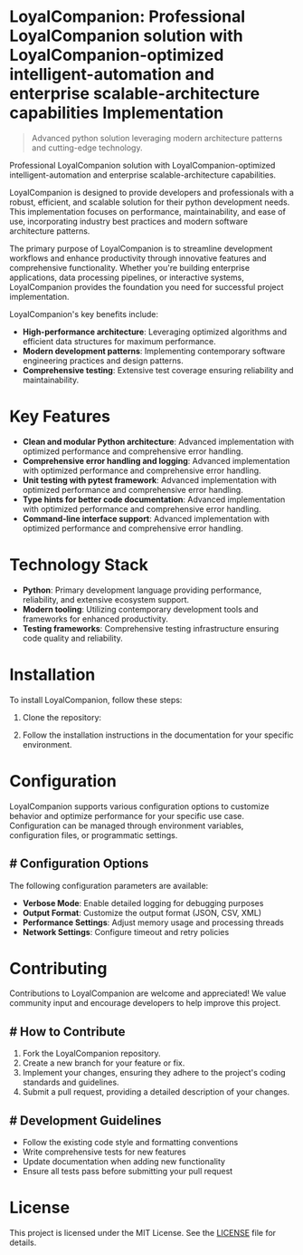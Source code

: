 <!-- fallback_LoyalCompanion_20250805215834_68800 -->

# LoyalCompanion: Professional LoyalCompanion solution with LoyalCompanion-optimized intelligent-automation and enterprise scalable-architecture capabilities Implementation
> Advanced python solution leveraging modern architecture patterns and cutting-edge technology.

Professional LoyalCompanion solution with LoyalCompanion-optimized intelligent-automation and enterprise scalable-architecture capabilities.

LoyalCompanion is designed to provide developers and professionals with a robust, efficient, and scalable solution for their python development needs. This implementation focuses on performance, maintainability, and ease of use, incorporating industry best practices and modern software architecture patterns.

The primary purpose of LoyalCompanion is to streamline development workflows and enhance productivity through innovative features and comprehensive functionality. Whether you're building enterprise applications, data processing pipelines, or interactive systems, LoyalCompanion provides the foundation you need for successful project implementation.

LoyalCompanion's key benefits include:

* **High-performance architecture**: Leveraging optimized algorithms and efficient data structures for maximum performance.
* **Modern development patterns**: Implementing contemporary software engineering practices and design patterns.
* **Comprehensive testing**: Extensive test coverage ensuring reliability and maintainability.

# Key Features

* **Clean and modular Python architecture**: Advanced implementation with optimized performance and comprehensive error handling.
* **Comprehensive error handling and logging**: Advanced implementation with optimized performance and comprehensive error handling.
* **Unit testing with pytest framework**: Advanced implementation with optimized performance and comprehensive error handling.
* **Type hints for better code documentation**: Advanced implementation with optimized performance and comprehensive error handling.
* **Command-line interface support**: Advanced implementation with optimized performance and comprehensive error handling.

# Technology Stack

* **Python**: Primary development language providing performance, reliability, and extensive ecosystem support.
* **Modern tooling**: Utilizing contemporary development tools and frameworks for enhanced productivity.
* **Testing frameworks**: Comprehensive testing infrastructure ensuring code quality and reliability.

# Installation

To install LoyalCompanion, follow these steps:

1. Clone the repository:


2. Follow the installation instructions in the documentation for your specific environment.

# Configuration

LoyalCompanion supports various configuration options to customize behavior and optimize performance for your specific use case. Configuration can be managed through environment variables, configuration files, or programmatic settings.

## # Configuration Options

The following configuration parameters are available:

* **Verbose Mode**: Enable detailed logging for debugging purposes
* **Output Format**: Customize the output format (JSON, CSV, XML)
* **Performance Settings**: Adjust memory usage and processing threads
* **Network Settings**: Configure timeout and retry policies

# Contributing

Contributions to LoyalCompanion are welcome and appreciated! We value community input and encourage developers to help improve this project.

## # How to Contribute

1. Fork the LoyalCompanion repository.
2. Create a new branch for your feature or fix.
3. Implement your changes, ensuring they adhere to the project's coding standards and guidelines.
4. Submit a pull request, providing a detailed description of your changes.

## # Development Guidelines

* Follow the existing code style and formatting conventions
* Write comprehensive tests for new features
* Update documentation when adding new functionality
* Ensure all tests pass before submitting your pull request

# License

This project is licensed under the MIT License. See the [LICENSE](https://github.com/QOZU/LoyalCompanion/blob/main/LICENSE) file for details.
